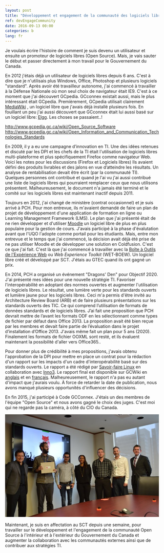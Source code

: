 ```yaml
---
layout: post
title: "Développement et engagement de la communauté des logiciels libres"
ref: devEngageCommunity
date: 2016-09-13 00:00
categories: b
lang: fr
---
```


Je voulais écrire l'histoire de comment je suis devenu un utilisateur et ensuite un promoteur de logiciels libres (Open Source). Mais, je vais sauter le début et passer directement à mon travail pour le Gouvernement du Canada.

En 2012 j'étais déjà un utilisateur de logiciels libres depuis 6 ans. C'est à dire que je n'utilisais plus Windows, Office, Photoshop et plusieurs logiciels "standard". Après avoir été travailleur autonome, j'ai commencé à travailler à la Défense Nationale où mon seul choix de navigateur était IE9. C'est à ce moment que j'ai découvert GCpedia. GCconnex existait aussi, mais le plus intéressant était GCpedia. Premièrement, GCpedia utilisait clairement [MediaWiki](https://www.mediawiki.org/wiki/MediaWiki) , un logiciel libre que j'avais déjà installé plusieurs fois. En fouillant un peu j'ai aussi découvert que GCconnex était lui aussi basé sur un logiciel libre: [Elgg](https://elgg.org/https://elgg.org/
). Les choses se passaient..!

http://www.gcpedia.gc.ca/wiki/Open_Source_Software
http://www.gcpedia.gc.ca/wiki/Open_Information_and_Communication_Technologies_Standards

En 2009, il y a eu une campagne d’innovation en TI. Une des idées retenues et discuté par les DPI et les chefs de la TI était l'utilisation de logiciels libres multi-plateforme et plus spécifiquement Firefox comme navigateur Web. Voici les notes pour les discussions (Firefox et Logiciels libres) Ils avaient défini des produits livrables et des jalons en vue d’atteindre les résultats. Un analyse de rentabilisation devait être écrit (par la communauté TI). Quelques personnes ont contribué et quand je l'ai vu j'ai aussi contribué une liste de logiciels libres qui pourraient remplacer ceux que nous utilisons présentent. Malheureusement, le document n'a jamais été terminé et le comité sur les logiciels libres est maintenant inactif depuis 2011.

Toujours en 2012, j'ai changé de ministère (contrat occasionnel) et je suis arrivé à PCH. Pour mon entrevue, ils m'avaient demandé de faire un plan de projet de développement d'une application de formation en ligne ou Learning Management Framework (LMS). Le plan que j'ai présenté était de ne rien développer et d'utiliser [Moodle](https://moodle.org/) un logiciel libre de plus en plus populaire pour la gestion de cours. J'avais participé à la phase d'évalutation avant que l'UQO l'adopte comme portail pour les étudiants. Mais, entre mon entrevue et le temps que j'ai commencé, la décision avait déjà été prise de ne pas utiliser Moodle et de développer une solution en Coldfusion. C'est ce que j'ai fait. C'est là que j'ai commencé à travailler avec la [Boîte à Outils de l'Expérience Web](https://wet-boew.github.io/wet-boew/) ou _Web Experience Toolkit_ (WET-BOEW). Un logiciel libre créé et développé par SCT. J'étais au GTEC quand ils ont gagné un prix.

En 2014, PCH a organisé un événement "Dragons' Den" pour Objectif 2020. J'ai présenté mes idées pour une nouvelle stratégie TI. Favoriser l'interopérabilité en adoptant des normes ouvertes et augmenter l'utilisation de logiciels libres. Le résultat, une lumière verte pour les standards ouverts et lumière jaune pour les logiciels libres. Ceci m'a permis d'être invité au Architecture Review Board (ARB) et de faire plusieurs présentations sur les standards ouverts des TIC. Ce qui comprend l’utilisation de formats de données standards et de logiciels libres. J’ai fait une proposition que PCH devrait mettre de l’avant les formats ODF en les sélectionnant comme types de fichier par défaut dans Office 2013. La proposition avait été bien reçue par les membres et devait faire partie de l’évaluation dans le projet d’installation d’Office 2013. J'avais même fait un plan pour 5 ans (2020). Finalement les formats de fichier OOXML sont resté, et ils évaluent maintenant la possibilité d'aller vers Office365..

Pour donner plus de crédibilité à mes propositions, j'avais obtenu l'approbation de la DPI pour mettre en place un contrat pour la rédaction d'un rapport sur les impacts d'un cadre d'interopérabilité basé sur des standards ouverts. Le rapport a été rédigé par [Savoir-faire Linux](https://www.savoirfairelinux.com/) en collaboration avec [Inno3](http://inno3.fr/). Le rapport final est disponible sur GCWiki en [anglais](https://wiki.gccollab.ca/Elements_of_a_Technical_Interoperability_Framework_for_Canadian_Heritage) et en [français](https://wiki.gccollab.ca/%C3%89l%C3%A9ments_pour_un_cadre_d%27interop%C3%A9rabilit%C3%A9_technique_pour_Patrimoine_Canadien). Malheureusement, le rapport n'a pas eu autant d'impact que j'aurais voulu. À force de retarder la date de publication, nous avons manqué plusieurs opportunités d'influencer des décisions.

En fin 2015, j'ai participé à Code GCConnex. J'étais un des membres de l'équipe "Open Source" et nous avons gagné le choix des juges. C'est moi qui ne regarde pas la caméra, à côté du CIO du Canada.

![Code GCconnex - Équipe logiciel libre](https://github.com/smellems/smellems.github.io/raw/master/assets/CodeGCconnex_OSS-team.png)

Maintenant, je suis en affectation au SCT depuis une semaine, pour travailler sur le développement et l'engagement de la communauté Open Source à l'intérieur et à l'extérieur du Gouvernement du Canada et augmenter la collaboration avec les communautés externes ainsi que de contribuer aux stratégies TI.
